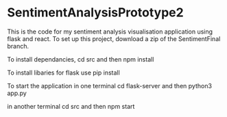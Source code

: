 # SentimentAnalysisPrototype2

This is the code for my sentiment analysis visualisation application using flask and react. To set up this project, download a zip of the SentimentFinal branch.

To install dependancies, cd src and then npm install

To install libaries for flask use pip install 

To start the application
in one terminal cd flask-server and then python3 app.py

in another terminal cd src and then npm start
